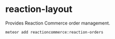 # reaction-layout
Provides Reaction Commerce order management.

```
meteor add reactioncommerce:reaction-orders
```
